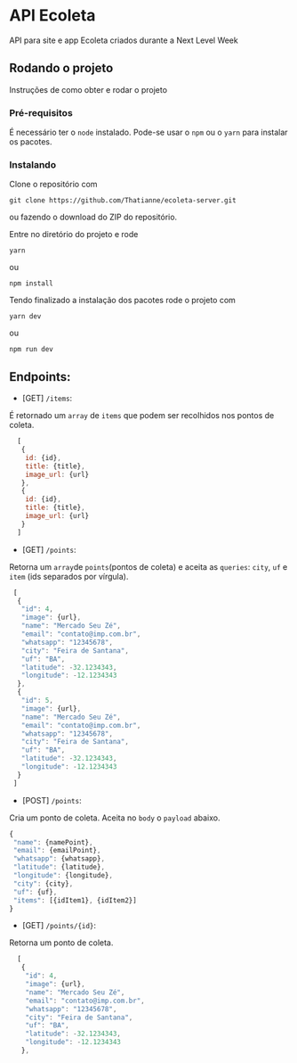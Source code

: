 # API Ecoleta
API para site e app Ecoleta criados durante a Next Level Week

## Rodando o projeto
Instruções de como obter e rodar o projeto

### Pré-requisitos
É necessário ter o `node` instalado. Pode-se usar o `npm` ou o `yarn` para instalar os pacotes.

### Instalando
Clone o repositório com 
```
git clone https://github.com/Thatianne/ecoleta-server.git
```
ou fazendo o download do ZIP do repositório.

Entre no diretório do projeto e rode
```
yarn
```
ou
```
npm install
```
Tendo finalizado a instalação dos pacotes rode o projeto com
```
yarn dev
```
ou
```
npm run dev
```
## Endpoints:
 - [GET] `/items`:
 
 É retornado um `array` de `items` que podem ser recolhidos nos pontos de coleta.
 
 ```javascript
   [
    {
     id: {id},
     title: {title},
     image_url: {url}
    },
    {
     id: {id},
     title: {title},
     image_url: {url}
    }
   ]
```
 
 - [GET] `/points`:
 
 Retorna um `array`de `points`(pontos de coleta) e aceita as `queries`: `city`, `uf` e `item` (ids separados por vírgula).
 
  ```javascript
   [
    {
     "id": 4,
     "image": {url},
     "name": "Mercado Seu Zé",
     "email": "contato@imp.com.br",
     "whatsapp": "12345678",
     "city": "Feira de Santana",
     "uf": "BA",
     "latitude": -32.1234343,
     "longitude": -12.1234343
    },
    {
     "id": 5,
     "image": {url},
     "name": "Mercado Seu Zé",
     "email": "contato@imp.com.br",
     "whatsapp": "12345678",
     "city": "Feira de Santana",
     "uf": "BA",
     "latitude": -32.1234343,
     "longitude": -12.1234343
    }
   ]
```

 - [POST] `/points`:
 
 Cria um ponto de coleta. Aceita no `body` o `payload` abaixo.
 
 ```javascript
 {
  "name": {namePoint},
  "email": {emailPoint},
  "whatsapp": {whatsapp},
  "latitude": {latitude},
  "longitude": {longitude},
  "city": {city},
  "uf": {uf},
  "items": [{idItem1}, {idItem2}]
 }
 ```
 
 - [GET] `/points/{id}`:
 
 Retorna um ponto de coleta.
 
 ```javascript
   [
    {
     "id": 4,
     "image": {url},
     "name": "Mercado Seu Zé",
     "email": "contato@imp.com.br",
     "whatsapp": "12345678",
     "city": "Feira de Santana",
     "uf": "BA",
     "latitude": -32.1234343,
     "longitude": -12.1234343
    },
 ```
 
